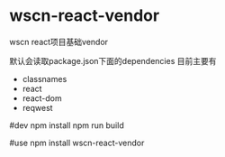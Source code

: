 # wscn-react-vendor
wscn react项目基础vendor

默认会读取package.json下面的dependencies
目前主要有

* classnames
* react
* react-dom
* reqwest

#dev
npm install
npm run build

#use
npm install wscn-react-vendor
